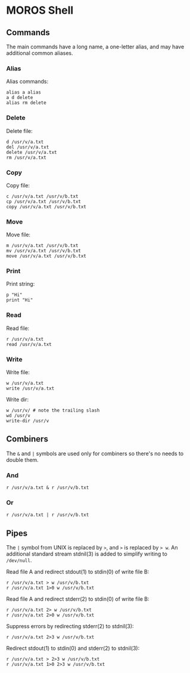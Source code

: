 # MOROS Shell

## Commands

The main commands have a long name, a one-letter alias, and may have
additional common aliases.

### Alias

Alias commands:

```
alias a alias
a d delete
alias rm delete
```

### Delete

Delete file:

```
d /usr/v/a.txt
del /usr/v/a.txt
delete /usr/v/a.txt
rm /usr/v/a.txt
```

### Copy

Copy file:

```
c /usr/v/a.txt /usr/v/b.txt
cp /usr/v/a.txt /usr/v/b.txt
copy /usr/v/a.txt /usr/v/b.txt
```

### Move

Move file:

```
m /usr/v/a.txt /usr/v/b.txt
mv /usr/v/a.txt /usr/v/b.txt
move /usr/v/a.txt /usr/v/b.txt
```

### Print

Print string:

```
p "Hi"
print "Hi"
```

### Read

Read file:

```
r /usr/v/a.txt
read /usr/v/a.txt
```

### Write

Write file:

```
w /usr/v/a.txt
write /usr/v/a.txt
```

Write dir:

```
w /usr/v/ # note the trailing slash
wd /usr/v
write-dir /usr/v
```

## Combiners

The `&` and `|` symbols are used only for combiners so there's no needs to
double them.

### And

```
r /usr/v/a.txt & r /usr/v/b.txt
```

### Or

```
r /usr/v/a.txt | r /usr/v/b.txt
```

## Pipes

The `|` symbol from UNIX is replaced by `>`, and `>` is replaced by `> w`.
An additional standard stream stdnil(3) is added to simplify writing
to `/dev/null`.

Read file A and redirect stdout(1) to stdin(0) of write file B:

```
r /usr/v/a.txt > w /usr/v/b.txt
r /usr/v/a.txt 1>0 w /usr/v/b.txt
```

Read file A and redirect stderr(2) to stdin(0) of write file B:

```
r /usr/v/a.txt 2> w /usr/v/b.txt
r /usr/v/a.txt 2>0 w /usr/v/b.txt
```

Suppress errors by redirecting stderr(2) to stdnil(3):

```
r /usr/v/a.txt 2>3 w /usr/v/b.txt
```

Redirect stdout(1) to stdin(0) and stderr(2) to stdnil(3):

```
r /usr/v/a.txt > 2>3 w /usr/v/b.txt
r /usr/v/a.txt 1>0 2>3 w /usr/v/b.txt
```
